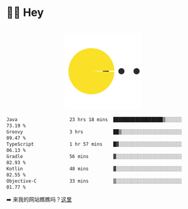 
# 👋🏻 Hey
<div align="center">
	<br>
	<img src="https://raw.githubusercontent.com/Aniket965/Aniket965/master/pacman.svg?sanitize=true" width="200" height="200">
	<br>
</div>

<!--START_SECTION:waka-->

```text
Java                   23 hrs 18 mins  ██████████████████▒░░░░░░   73.19 %
Groovy                 3 hrs           ██▒░░░░░░░░░░░░░░░░░░░░░░   09.47 %
TypeScript             1 hr 57 mins    █▓░░░░░░░░░░░░░░░░░░░░░░░   06.13 %
Gradle                 56 mins         ▓░░░░░░░░░░░░░░░░░░░░░░░░   02.93 %
Kotlin                 48 mins         ▓░░░░░░░░░░░░░░░░░░░░░░░░   02.55 %
Objective-C            33 mins         ▒░░░░░░░░░░░░░░░░░░░░░░░░   01.77 %
```

<!--END_SECTION:waka-->

 ➡️  来我的网站瞧瞧吗？[这里](https://www.shaolongfei.com)
